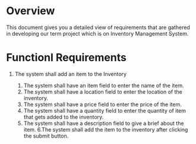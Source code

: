 # Overview
This document gives you a detailed view of requirements that are gathered in developing our term project which is on Inventory Management System.

# Functionl Requirements

1. The system shall add an item to the Inventory
   
   1. The system shall have an item field to enter the name of the item.
   2. The system shall have a location field to enter the location of the inventory.
   3. The system shall have a price field to enter the price of the item.
   4. The system shall have a quantity field to enter the quantity of item that gets added to the inventory.
   5. The system shall have a description field to give a brief about the item.
   6.The system shall add the item to the inventory after clicking the submit button.
